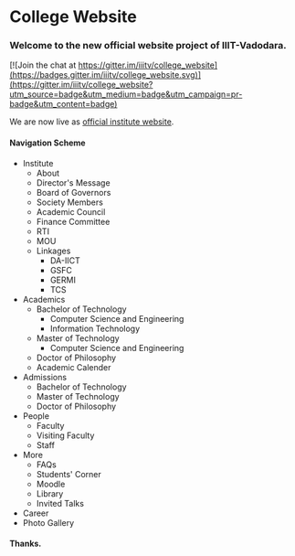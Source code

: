 # College Website
### Welcome to the new official website project of IIIT-Vadodara. 

[![Join the chat at https://gitter.im/iiitv/college_website](https://badges.gitter.im/iiitv/college_website.svg)](https://gitter.im/iiitv/college_website?utm_source=badge&utm_medium=badge&utm_campaign=pr-badge&utm_content=badge)

We are now live as [official institute website](http://iiitvadodara.ac.in/).

#### Navigation Scheme
* Institute
    * About
    * Director's Message
    * Board of Governors
    * Society Members
    * Academic Council
    * Finance Committee
    * RTI
    * MOU
    * Linkages
        * DA-IICT
        * GSFC
        * GERMI
        * TCS
* Academics
    * Bachelor of Technology
        * Computer Science and Engineering
        * Information Technology
    * Master of Technology
        * Computer Science and Engineering
    * Doctor of Philosophy
    * Academic Calender
* Admissions
    * Bachelor of Technology
    * Master of Technology
    * Doctor of Philosophy
* People
    * Faculty
    * Visiting Faculty
    * Staff
* More
    * FAQs
    * Students' Corner
    * Moodle
    * Library
    * Invited Talks
* Career
* Photo Gallery


#### Thanks.
